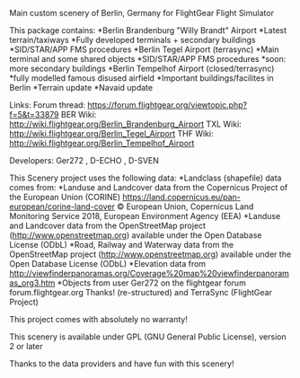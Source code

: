 
Main custom scenery of Berlin, Germany for FlightGear Flight Simulator

This package contains:
    *Berlin Brandenburg "Willy Brandt" Airport
        *Latest terrain/taxiways
        *Fully developed terminals + secondary buildings
        *SID/STAR/APP FMS procedures
    *Berlin Tegel Airport (terrasync)
        *Main terminal and some shared objects
        *SID/STAR/APP FMS procedures
        *soon: more secondary buildings
    *Berlin Tempelhof Airport (closed/terrasync)
        *fully modelled famous disused airfield
    *Important buildings/facilites in Berlin
    *Terrain update
    *Navaid update

Links: 
    Forum thread: https://forum.flightgear.org/viewtopic.php?f=5&t=33879 
    BER Wiki: http://wiki.flightgear.org/Berlin_Brandenburg_Airport 
    TXL Wiki: http://wiki.flightgear.org/Berlin_Tegel_Airport
    THF Wiki: http://wiki.flightgear.org/Berlin_Tempelhof_Airport

Developers: Ger272 , D-ECHO , D-SVEN

This Scenery project uses the following data:
    *Landclass (shapefile) data comes from: 
        *Landuse and Landcover data from the Copernicus Project of the European Union (CORINE) 
            https://land.copernicus.eu/pan-european/corine-land-cover © European Union, Copernicus Land Monitoring Service 2018, European Environment Agency (EEA) 
        *Landuse and Landcover data from the OpenStreetMap project 
            (http://www.openstreetmap.org) available under the Open Database License (ODbL) 
        *Road, Railway and Waterway data from the OpenStreetMap project 
            (http://www.openstreetmap.org) available under the Open Database License (ODbL) 
        *Elevation data from 
            http://viewfinderpanoramas.org/Coverage%20map%20viewfinderpanoramas_org3.htm 
        *Objects from user Ger272 on the flightgear forum forum.flightgear.org 
            Thanks! (re-structured) and TerraSync (FlightGear Project)

This project comes with absolutely no warranty!

This scenery is available under GPL (GNU General Public License), version 2 or later

Thanks to the data providers and have fun with this scenery!
